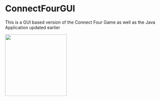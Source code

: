 # ConnectFourGUI
This is a GUI based version of the Connect Four Game as well as the Java Application updated earlier

<img src = "https://imgur.com/MNItzBf" width=200><br>
